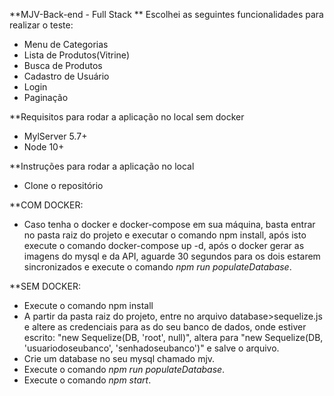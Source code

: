**MJV-Back-end - Full Stack ** Escolhei as seguintes funcionalidades para realizar o teste:
* Menu de Categorias
* Lista de Produtos(Vitrine)
* Busca de Produtos
* Cadastro de Usuário
* Login
* Paginação

**Requisitos para rodar a aplicação no local sem docker
* MylServer 5.7+
* Node 10+


**Instruções para rodar a aplicação no local

* Clone o repositório

**COM DOCKER:
* Caso tenha o docker e docker-compose em sua máquina, basta entrar no pasta raiz do projeto e executar o comando npm install, após isto execute o comando docker-compose up -d, após o docker gerar as imagens do mysql e da API, aguarde 30 segundos para os dois estarem sincronizados e execute o comando *npm run populateDatabase*.

**SEM DOCKER:
* Execute o comando npm install
* A partir da pasta raiz do projeto, entre no arquivo database>sequelize.js e altere as credenciais para as do seu banco de dados, onde estiver escrito: "new Sequelize(DB, 'root', null)", altera para "new Sequelize(DB, 'usuariodoseubanco', 'senhadoseubanco')" e salve o arquivo.
* Crie um database no seu mysql chamado mjv.
* Execute o comando *npm run populateDatabase*.
* Execute o comando *npm start*.
